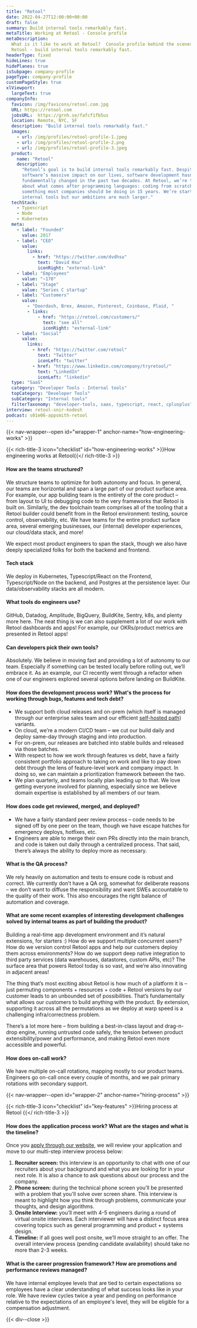 ```yaml
---
title: "Retool"
date: 2022-04-27T12:00:00+00:00
draft: false
summary: Build internal tools remarkably fast.
metaTitle: Working at Retool - Console profile
metaDescription:
  What is it like to work at Retool?  Console profile behind the scenes at
  Retool - build internal tools remarkably fast.
headerType: fixed
hideLines: true
hidePlanes: true
isSubpage: company-profile
pageType: company-profile
customPageStyle: true
xlViewport:
  largeText: true
companyInfo:
  favicon: /img/favicons/retool.com.jpg
  URL: https://retool.com
  jobsURL:  https://grnh.se/fafcf1fb5us
  location: Remote, NYC, SF
  description: "Build internal tools remarkably fast."
  images:
    - url: /img/profiles/retool-profile-1.jpeg
    - url: /img/profiles/retool-profile-2.png
    - url: /img/profiles/retool-profile-3.jpeg
  product:
    name: "Retool"
    description:
      "Retool’s goal is to build internal tools remarkably fast. Despite 
      software’s massive impact on our lives, software development hasn’t 
      fundamentally changed in the past two decades. At Retool, we’re thinking 
      about what comes after programming languages: coding from scratch isn’t 
      something most companies should be doing in 15 years. We’re starting with 
      internal tools but our ambitions are much larger."
  techStack:
    - Typescript
    - Node
    - Kubernetes
  meta:
    - label: "Founded"
      value: 2017
    - label: "CEO"
      value:
        links:
          - href: "https://twitter.com/dvdhsu"
            text: "David Hsu"
            iconRight: "external-link"
    - label: "Employees"
      value: "~170"
    - label: "Stage"
      value: "Series C startup"
    - label: "Customers"
      value:
        - "Doordash, Brex, Amazon, Pinterest, Coinbase, Plaid, "
        - links:
            - href: "https://retool.com/customers/"
              text: "see all"
              iconRight: "external-link"
    - label: "Social"
      value:
        links:
          - href: "https://twitter.com/retool"
            text: "Twitter"
            iconLeft: "twitter"
          - href: "https://www.linkedin.com/company/tryretool/"
            text: "LinkedIn"
            iconLeft: "linkedin"
  type: "SaaS"
  category: "Developer Tools - Internal tools"
  topCategory: "Developer Tools"
  subCategory: "Internal tools"
  filterTaxonomy: "developer-tools, saas, typescript, react, cplusplus"
interview: retool-snir-kodesh
podcast: s01e06-appsmith-retool
---
```


{{< nav-wrapper--open id="wrapper-1" anchor-name="how-engineering-works" >}}

{{< rich-title-3 icon="checklist" id="how-engineering-works" >}}How engineering
works at Retool{{</ rich-title-3 >}}

#### How are the teams structured?

We structure teams to optimize for both autonomy and focus. In general, our
teams are horizontal and span a large part of our product surface area. For
example, our app building team is the entirety of the core product – from layout
to UI to debugging code to the very frameworks that Retool is built on.
Similarly, the dev toolchain team comprises all of the tooling that a Retool
builder could benefit from in the Retool environment: testing, source control,
observability, etc. We have teams for the entire product surface area, several
emerging businesses, our (internal) developer experiences, our cloud/data stack,
and more!

We expect most product engineers to span the stack, though we also have deeply
specialized folks for both the backend and frontend.

#### Tech stack

We deploy in Kubernetes, Typescript/React on the Frontend, Typescript/Node on
the backend, and Postgres at the persistence layer. Our data/observability
stacks are all modern.

#### What tools do engineers use?

GitHub, Datadog, Amplitude, BigQuery, BuildKite, Sentry, k8s, and plenty more
here. The neat thing is we can also supplement a lot of our work with Retool
dashboards and apps! For example, our OKRs/product metrics are presented in
Retool apps!

#### Can developers pick their own tools?

Absolutely. We believe in moving fast and providing a lot of autonomy to our
team. Especially if something can be tested locally before rolling out, we’ll
embrace it. As an example, our CI recently went through a refactor when one of
our engineers explored several options before landing on BuildKite.

#### How does the development process work? What's the process for working through bugs, features and tech debt?

- We support both cloud releases and on-prem (which itself is managed through
  our enterprise sales team and our efficient [self-hosted
  path](https://retool.com/self-hosted/)) variants.
- On cloud, we’re a modern CI/CD team – we cut our build daily and deploy
  same-day through staging and into production.
- For on-prem, our releases are batched into stable builds and released via
  those batches.
- With respect to how we work through features vs debt, have a fairly consistent
  portfolio approach to taking on work and like to pay down debt through the
  lens of feature-level work and company impact. In doing so, we can maintain a
  prioritization framework between the two.
- We plan quarterly, and teams locally plan leading up to that. We love getting
  everyone involved for planning, especially since we believe domain expertise
  is established by all members of our team.

#### How does code get reviewed, merged, and deployed?

- We have a fairly standard peer review process – code needs to be signed off by
  one peer on the team, though we have escape hatches for emergency deploys,
  hotfixes, etc. 
- Engineers are able to merge their own PRs directly into the main branch, and
  code is taken out daily through a centralized process. That said, there’s
  always the ability to deploy more as necessary.

#### What is the QA process?

We rely heavily on automation and tests to ensure code is robust and correct. We
currently don’t have a QA org, somewhat for deliberate reasons – we don’t want
to diffuse the responsibility and want SWEs accountable to the quality of their
work. This also encourages the right balance of automation and coverage.

#### What are some recent examples of interesting development challenges solved by internal teams as part of building the product?

Building a real-time app development environment and it’s natural extensions,
for starters :) How do we support multiple concurrent users? How do we version
control Retool apps and help our customers deploy them across environments? How
do we support deep native integration to third party services (data warehouses,
datastores, custom APIs, etc)? The surface area that powers Retool today is so
vast, and we’re also innovating in adjacent areas!

The thing that’s most exciting about Retool is how much of a platform it is –
just permuting components + resources + code + Retool versions by our customer
leads to an unbounded set of possibilities. That’s fundamentally what allows our
customers to build anything with the product. By extension, supporting it across
all the permutations as we deploy at warp speed is a challenging
infra/correctness problem.

There’s a lot more here – from building a best-in-class layout and drag-n-drop
engine, running untrusted code safely, the tension between product
extensibility/power and performance, and making Retool even more accessible and
powerful.

#### How does on-call work?

We have multiple on-call rotations, mapping mostly to our product teams.
Engineers go on-call once every couple of months, and we pair primary rotations
with secondary support.

{{< nav-wrapper--open id="wrapper-2" anchor-name="hiring-process" >}}

{{< rich-title-3 icon="checklist" id="key-features" >}}Hiring process at Retool
{{</ rich-title-3 >}}

#### How does the application process work? What are the stages and what is the timeline?

Once you [apply through our website](https://retool.com/careers/), we will
review your application and move to our multi-step interview process below:

1. **Recruiter screen:** this interview is an opportunity to chat with one of
   our recruiters about your background and what you are looking for in your
   next role. It is also a chance to ask questions about our process and the
   company.
2. **Phone screen:** during the technical phone screen you’ll be presented with
   a problem that you'll solve over screen share. This interview is meant to
   highlight how you think through problems, communicate your thoughts, and
   design algorithms.
3. **Onsite Interview:** you’ll meet with 4-5 engineers during a round of
   virtual onsite interviews. Each interviewer will have a distinct focus area
   covering topics such as general programming and product + systems design. 
4. **Timeline:** if all goes well post onsite, we’ll move straight to an offer.
   The overall interview process (pending candidate availability) should take no
   more than 2-3 weeks.

#### What is the career progression framework? How are promotions and performance reviews managed?

We have internal employee levels that are tied to certain expectations so
employees have a clear understanding of what success looks like in your role. We
have review cycles twice a year and pending on performance relative to the
expectations of an employee's level, they will be eligible for a compensation
adjustment.

{{< div--close >}}
